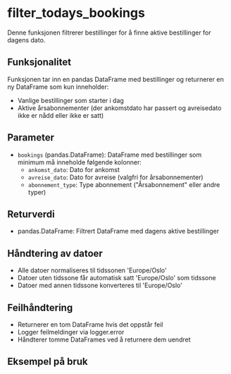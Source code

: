 # filter_todays_bookings

Denne funksjonen filtrerer bestillinger for å finne aktive bestillinger for dagens dato.

## Funksjonalitet

Funksjonen tar inn en pandas DataFrame med bestillinger og returnerer en ny DataFrame som kun inneholder:
- Vanlige bestillinger som starter i dag
- Aktive årsabonnementer (der ankomstdato har passert og avreisedato ikke er nådd eller ikke er satt)

## Parameter

- `bookings` (pandas.DataFrame): DataFrame med bestillinger som minimum må inneholde følgende kolonner:
  - `ankomst_dato`: Dato for ankomst
  - `avreise_dato`: Dato for avreise (valgfri for årsabonnementer)
  - `abonnement_type`: Type abonnement ("Årsabonnement" eller andre typer)

## Returverdi

- pandas.DataFrame: Filtrert DataFrame med dagens aktive bestillinger

## Håndtering av datoer

- Alle datoer normaliseres til tidssonen 'Europe/Oslo'
- Datoer uten tidssone får automatisk satt 'Europe/Oslo' som tidssone
- Datoer med annen tidssone konverteres til 'Europe/Oslo'

## Feilhåndtering

- Returnerer en tom DataFrame hvis det oppstår feil
- Logger feilmeldinger via logger.error
- Håndterer tomme DataFrames ved å returnere dem uendret

## Eksempel på bruk
